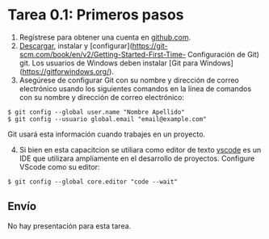 # Tarea 0.1: Primeros pasos

1. Regístrese para obtener una cuenta en [github.com](https://github.com/).
2. [Descargar](https://git-scm.com/downloads), instalar y [configurar](https://git-scm.com/book/en/v2/Getting-Started-First-Time- Configuración de Git) git. Los usuarios de Windows deben instalar [Git para Windows] (https://gitforwindows.org/).
3. Asegúrese de configurar Git con su nombre y dirección de correo electrónico usando los siguientes comandos en la línea de comandos con su nombre y dirección de correo electrónico:
```
$ git config --global user.name "Nombre Apellido"
$ git config --usuario global.email "email@example.com"
```
Git usará esta información cuando trabajes en un proyecto.  

4. Si bien en esta capacitcion se utiliara como editor de texto [vscode](https://code.visualstudio.com/) es un IDE que utilizara ampliamente en el desarrollo de proyectos. Configure VScode como su editor: 
```
$ git config --global core.editor "code --wait"
```

## Envío
No hay presentación para esta tarea.
